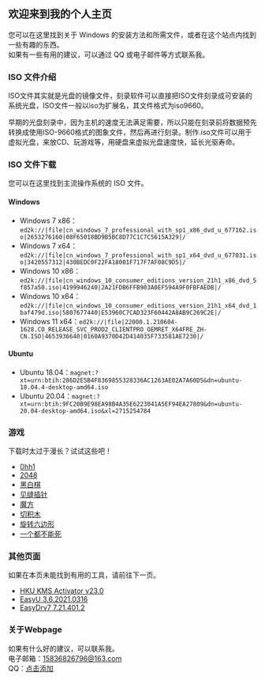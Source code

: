 ## 欢迎来到我的个人主页

您可以在这里找到关于 Windows 的安装方法和所需文件，或者在这个站点内找到一些有趣的东西。  
如果有一些有用的建议，可以通过 QQ 或电子邮件等方式联系我。


### ISO 文件介绍

ISO文件其实就是光盘的镜像文件，刻录软件可以直接把ISO文件刻录成可安装的系统光盘，ISO文件一般以iso为扩展名，其文件格式为iso9660。

早期的光盘刻录中，因为主机的速度无法满足需要，所以只能在刻录前将数据预先转换成使用ISO-9660格式的图象文件，然后再进行刻录。制作.iso文件可以用于虚拟光盘，来放CD、玩游戏等，用硬盘来虚拟光盘速度快，延长光驱寿命。


### ISO 文件下载

您可以在这里找到主流操作系统的 ISO 文件。

#### Windows

- Windows 7 x86：`ed2k://|file|cn_windows_7_professional_with_sp1_x86_dvd_u_677162.iso|2653276160|08F65018BD9B5BC8D77C1C7C5615A329|/`  
- Windows 7 x64：`ed2k://|file|cn_windows_7_professional_with_sp1_x64_dvd_u_677031.iso|3420557312|430BEDC0F22FA18001F717F7AF08C9D5|/`  
- Windows 10 x86：`ed2k://|file|cn_windows_10_consumer_editions_version_21h1_x86_dvd_5f857a50.iso|4199946240|2A21FDB6FFB903A0EF594A9F0FBFAEDB|/`  
- Windows 10 x64：`ed2k://|file|cn_windows_10_consumer_editions_version_21h1_x64_dvd_1baf479d.iso|5807677440|E53960C7CAD323F60442A8AB9C269C2E|/`  
- Windows 11 x64：`ed2k://|file|22000.1.210604-1628.CO_RELEASE_SVC_PROD2_CLIENTPRO_OEMRET_X64FRE_ZH-CN.ISO|4653936640|0160A9370D42D414035F733581AE7230|/`

#### Ubuntu

- Ubuntu 18.04：`magnet:?xt=urn:btih:286D2E5B4F8369855328336AC1263AE02A7A60D5&dn=ubuntu-18.04.4-desktop-amd64.iso`
- Ubuntu 20.04：`magnet:?xt=urn:btih:9FC20B9E98EA98B4A35E6223041A5EF94EA27809&dn=ubuntu-20.04-desktop-amd64.iso&xl=2715254784`

### 游戏

下载时太过于漫长？试试这些吧！

- [0hh1](./game/0)  
- [2048](./game/1)  
- [黑白棋](./game/2)  
- [见缝插针](./game/3)  
- [魔方](./game/4)  
- [切积木](./game/5)  
- [旋转六边形](./game/6)  
- [一个都不能死](./game/7)


### 其他页面

如果在本页未能找到有用的工具，请前往下一页。

- [HKU KMS Activator v23.0](./archives/hku-kms-activator)  
- [EasyU 3.6.2021.0316](./archives/easyu)
- [EasyDrv7 7.21.401.2](./archives/easydrv)


### 关于Webpage

如果有什么好的建议，可以联系我。  
电子邮箱：15836826796@163.com  
QQ：[点击添加](./qq/Index.html)
